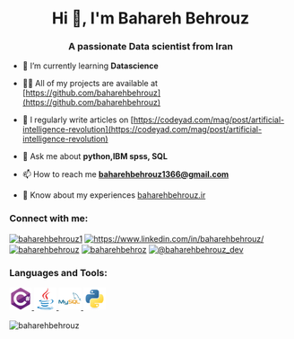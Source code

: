 <h1 align="center">Hi 👋, I'm Bahareh Behrouz</h1>
<h3 align="center">A passionate Data scientist from Iran</h3>

- 🌱 I’m currently learning **Datascience**

- 👨‍💻 All of my projects are available at [https://github.com/baharehbehrouz](https://github.com/baharehbehrouz)

- 📝 I regularly write articles on [https://codeyad.com/mag/post/artificial-intelligence-revolution](https://codeyad.com/mag/post/artificial-intelligence-revolution)

- 💬 Ask me about **python,IBM spss, SQL**

- 📫 How to reach me **baharehbehrouz1366@gmail.com**

- 📄 Know about my experiences [baharehbehrouz.ir](baharehbehrouz.ir)

<h3 align="left">Connect with me:</h3>
<p align="left">
<a href="https://twitter.com/baharehbehrouz1" target="blank"><img align="center" src="https://raw.githubusercontent.com/rahuldkjain/github-profile-readme-generator/master/src/images/icons/Social/twitter.svg" alt="baharehbehrouz1" height="30" width="40" /></a>
<a href="https://linkedin.com/in/https://www.linkedin.com/in/baharehbehrouz/" target="blank"><img align="center" src="https://raw.githubusercontent.com/rahuldkjain/github-profile-readme-generator/master/src/images/icons/Social/linked-in-alt.svg" alt="https://www.linkedin.com/in/baharehbehrouz/" height="30" width="40" /></a>
<a href="https://fb.com/baharehbehrouz" target="blank"><img align="center" src="https://raw.githubusercontent.com/rahuldkjain/github-profile-readme-generator/master/src/images/icons/Social/facebook.svg" alt="baharehbehrouz" height="30" width="40" /></a>
<a href="https://instagram.com/baharehbehroz" target="blank"><img align="center" src="https://raw.githubusercontent.com/rahuldkjain/github-profile-readme-generator/master/src/images/icons/Social/instagram.svg" alt="baharehbehroz" height="30" width="40" /></a>
<a href="https://www.youtube.com/c/@baharehbehrouz_dev" target="blank"><img align="center" src="https://raw.githubusercontent.com/rahuldkjain/github-profile-readme-generator/master/src/images/icons/Social/youtube.svg" alt="@baharehbehrouz_dev" height="30" width="40" /></a>
</p>

<h3 align="left">Languages and Tools:</h3>
<p align="left"> <a href="https://www.w3schools.com/cs/" target="_blank" rel="noreferrer"> <img src="https://raw.githubusercontent.com/devicons/devicon/master/icons/csharp/csharp-original.svg" alt="csharp" width="40" height="40"/> </a> <a href="https://www.java.com" target="_blank" rel="noreferrer"> <img src="https://raw.githubusercontent.com/devicons/devicon/master/icons/java/java-original.svg" alt="java" width="40" height="40"/> </a> <a href="https://www.mysql.com/" target="_blank" rel="noreferrer"> <img src="https://raw.githubusercontent.com/devicons/devicon/master/icons/mysql/mysql-original-wordmark.svg" alt="mysql" width="40" height="40"/> </a> <a href="https://www.python.org" target="_blank" rel="noreferrer"> <img src="https://raw.githubusercontent.com/devicons/devicon/master/icons/python/python-original.svg" alt="python" width="40" height="40"/> </a> </p>

<p><img align="center" src="https://github-readme-stats.vercel.app/api/top-langs?username=baharehbehrouz&show_icons=true&locale=en&layout=compact" alt="baharehbehrouz" /></p>

